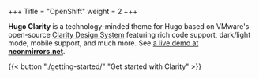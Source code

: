 +++
Title = "OpenShift"
weight = 2
+++

__Hugo Clarity__ is a technology-minded theme for Hugo based on VMware's open-source [Clarity Design System](https://clarity.design/) featuring rich code support, dark/light mode, mobile support, and much more. See [a live demo at __neonmirrors.net__](https://neonmirrors.net/).

{{< button "./getting-started/" "Get started with Clarity" >}}
